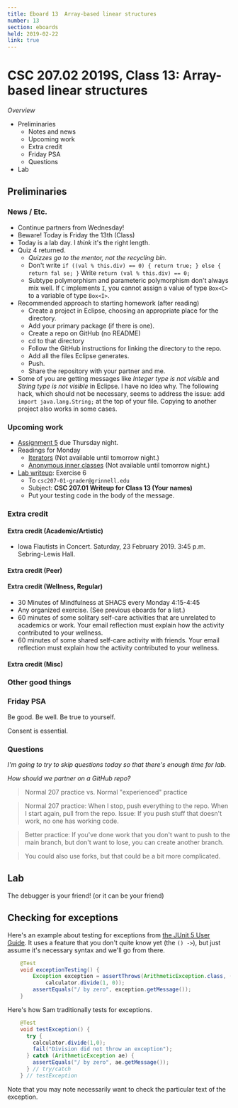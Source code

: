 ```yaml
---
title: Eboard 13  Array-based linear structures
number: 13
section: eboards
held: 2019-02-22
link: true
---
```

CSC 207.02 2019S, Class 13: Array-based linear structures
==========================================================

_Overview_

* Preliminaries
    * Notes and news
    * Upcoming work
    * Extra credit
    * Friday PSA
    * Questions
* Lab 

Preliminaries
-------------

### News / Etc.

* Continue partners from Wednesday!
* Beware!  Today is Friday the 13th (Class)
* Today is a lab day.  I *think* it's the right length.
* Quiz 4 returned.
    * _Quizzes go to the mentor, not the recycling bin._
    * Don't write `if ((val % this.div) == 0) { return true; } else { return fal
se; }`
      Write `return (val % this.div) == 0;`
    * Subtype polymorphism and parameteric polymorphism don't always mix well.
      If `C` implements `I`, you cannot assign a value of type
      `Box<C>` to a variable of type `Box<I>`.
* Recommended approach to starting homework (after reading)
    * Create a project in Eclipse, choosing an appropriate place for
      the directory.
    * Add your primary package (if there is one).
    * Create a repo on GitHub (no README)
    * cd to that directory
    * Follow the GitHub instructions for linking the directory to
      the repo.
    * Add all the files Eclipse generates.
    * Push.
    * Share the repository with your partner and me.
* Some of you are getting messages like *Integer type is not visible*
  and *String type is not visible* in Eclipse.  I have no idea why.
  The following hack, which should not be necessary, seems to address
  the issue: add `import java.lang.String;` at the top of your file.
  Copying to another project also works in some cases.

### Upcoming work

* [Assignment 5](../assignments/assignment05) due Thursday night.
* Readings for Monday
    * [Iterators](../readings/iterators)
      (Not available until tomorrow night.)
    * [Anonymous inner classes](../readings/anonymous-inner-classes)
      (Not available until tomorrow night.)
* [Lab writeup](../writeups/writeup13): Exercise 6
    * To `csc207-01-grader@grinnell.edu`
    * Subject: **CSC 207.01 Writeup for Class 13 (Your names)**
    * Put your testing code in the body of the message.

### Extra credit

#### Extra credit (Academic/Artistic)

* Iowa Flautists in Concert.  Saturday, 23 February 2019.
  3:45 p.m. Sebring-Lewis Hall.

#### Extra credit (Peer)

#### Extra credit (Wellness, Regular)

* 30 Minutes of Mindfulness at SHACS every Monday 4:15-4:45
* Any organized exercise.  (See previous eboards for a list.)
* 60 minutes of some solitary self-care activities that are unrelated to 
  academics or work.  Your email reflection must explain how
  the activity contributed to your wellness.
* 60 minutes of some shared self-care activity with friends.  Your email 
  reflection must explain how the activity contributed to your wellness.

#### Extra credit (Misc)

### Other good things

### Friday PSA

Be good.  Be well.  Be true to yourself.

Consent is essential.

### Questions

_I'm going to try to skip questions today so that there's enough time for 
lab._

_How should we partner on a GitHub repo?_

> Normal 207 practice vs. Normal "experienced" practice

> Normal 207 practice: When I stop, push everything to the repo.  When
  I start again, pull from the repo.  Issue: If you push stuff that doesn't
  work, no one has working code.

> Better practice: If you've done work that you don't want to push to the
  main branch, but don't want to lose, you can create another branch.

> You could also use forks, but that could be a bit more complicated.

Lab
---

The debugger is your friend!  (or it can be your friend)

Checking for exceptions
-----------------------

Here's an example about testing for exceptions from
[the JUnit 5 User Guide](https://junit.org/junit5/docs/current/user-guide/).
It uses a feature that you don't quite know yet (the `() ->`), but just
assume it's necessary syntax and we'll go from there.

```java
    @Test
    void exceptionTesting() {
        Exception exception = assertThrows(ArithmeticException.class, () ->
            calculator.divide(1, 0));
        assertEquals("/ by zero", exception.getMessage());
    }
```

Here's how Sam traditionally tests for exceptions.

```java
    @Test
    void testException() {
      try {
        calculator.divide(1,0);
        fail("Division did not throw an exception");
      } catch (ArithmeticException ae) {
        assertEquals("/ by zero", ae.getMessage());
      } // try/catch
    } // testException
```

Note that you may note necessarily want to check the particular text
of the exception.
